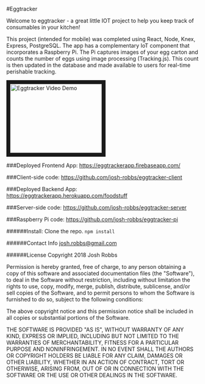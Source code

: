 #Eggtracker

Welcome to eggtracker - a great little IOT project to help you keep track of consumables in your kitchen!

This project (intended for mobile) was completed using React, Node, Knex, Express, PostgreSQL. The app has a complementary IoT component that incorporates a Raspberry Pi. The Pi captures images of your egg carton and counts the number of eggs using image processing (Tracking.js). This count is then updated in the database and made available to users for real-time perishable tracking.

<a href="http://www.youtube.com/watch?feature=player_embedded&v=yywMZO246X0
" target="_blank"><img src="http://img.youtube.com/vi/yywMZO246X0/0.jpg" 
alt="Eggtracker Video Demo" width="240" height="180" border="10" /></a>


###Deployed Frontend App:
https://eggtrackerapp.firebaseapp.com/

###Client-side code:
https://github.com/josh-robbs/eggtracker-client

###Deployed Backend App:
https://eggtrackerapp.herokuapp.com/foodstuff

###Server-side code:
https://github.com/josh-robbs/eggtracker-server

###Raspberry Pi code:
https://github.com/josh-robbs/eggtracker-pi


######Install:
Clone the repo.
`npm install`


######Contact Info
josh.robbs@gmail.com


######License
Copyright 2018 Josh Robbs

Permission is hereby granted, free of charge, to any person obtaining a copy of this software and associated documentation files (the "Software"), to deal in the Software without restriction, including without limitation the rights to use, copy, modify, merge, publish, distribute, sublicense, and/or sell copies of the Software, and to permit persons to whom the Software is furnished to do so, subject to the following conditions:

The above copyright notice and this permission notice shall be included in all copies or substantial portions of the Software.

THE SOFTWARE IS PROVIDED "AS IS", WITHOUT WARRANTY OF ANY KIND, EXPRESS OR IMPLIED, INCLUDING BUT NOT LIMITED TO THE WARRANTIES OF MERCHANTABILITY, FITNESS FOR A PARTICULAR PURPOSE AND NONINFRINGEMENT. IN NO EVENT SHALL THE AUTHORS OR COPYRIGHT HOLDERS BE LIABLE FOR ANY CLAIM, DAMAGES OR OTHER LIABILITY, WHETHER IN AN ACTION OF CONTRACT, TORT OR OTHERWISE, ARISING FROM, OUT OF OR IN CONNECTION WITH THE SOFTWARE OR THE USE OR OTHER DEALINGS IN THE SOFTWARE.
